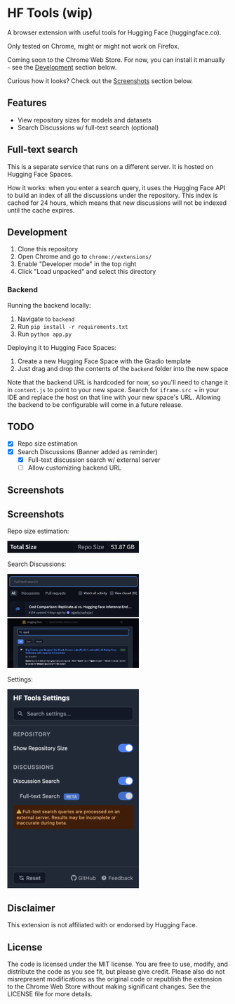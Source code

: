 # HF Tools (wip)

A browser extension with useful tools for Hugging Face (huggingface.co).

Only tested on Chrome, might or might not work on Firefox.

Coming soon to the Chrome Web Store. For now, you can install it manually - see the [Development](#development) section below.

Curious how it looks? Check out the [Screenshots](#screenshots) section below.

## Features

- View repository sizes for models and datasets
- Search Discussions w/ full-text search (optional)

## Full-text search

This is a separate service that runs on a different server. It is hosted on Hugging Face Spaces.

How it works: when you enter a search query, it uses the Hugging Face API to build an index of all the discussions under the repository. This index is cached for 24 hours, which means that new discussions will not be indexed until the cache expires.

## Development

1. Clone this repository
2. Open Chrome and go to `chrome://extensions/`
3. Enable "Developer mode" in the top right
4. Click "Load unpacked" and select this directory

### Backend

Running the backend locally:

1. Navigate to `backend`
2. Run `pip install -r requirements.txt`
3. Run `python app.py`

Deploying it to Hugging Face Spaces:

1. Create a new Hugging Face Space with the Gradio template
2. Just drag and drop the contents of the `backend` folder into the new space

Note that the backend URL is hardcoded for now, so you'll need to change it in `content.js` to point to your new space. Search for `iframe.src =` in your IDE and replace the host on that line with your new space's URL. Allowing the backend to be configurable will come in a future release.

## TODO

- [x] Repo size estimation
- [x] Search Discussions (Banner added as reminder)
    - [x] Full-text discussion search w/ external server
    - [ ] Allow customizing backend URL

## Screenshots

## Screenshots

Repo size estimation:

<img src="screenshots/reposize.png" alt="Repo size estimation" width="300">

Search Discussions:

<img src="screenshots/search1.png" alt="Search Discussions" width="300">
<img src="screenshots/search2.png" alt="Search Discussions" width="300">

Settings:

<img src="screenshots/settings.png" alt="Settings" width="300">

## Disclaimer

This extension is not affiliated with or endorsed by Hugging Face.

## License

The code is licensed under the MIT license. You are free to use, modify, and distribute the code as you see fit, but please give credit. Please also do not misrepresent modifications as the original code or republish the extension to the Chrome Web Store without making significant changes. See the LICENSE file for more details.